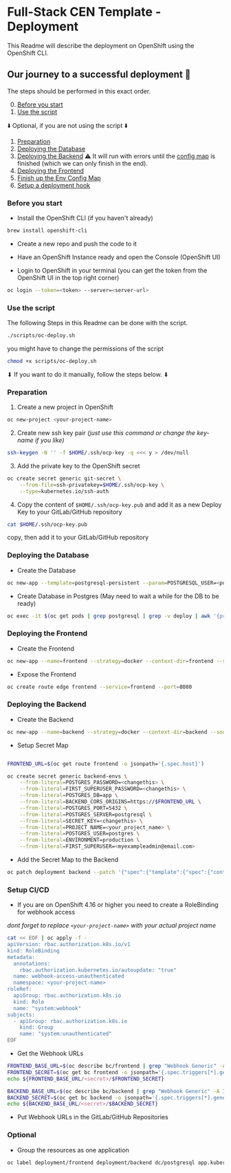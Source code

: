 # Full-Stack CEN Template - Deployment

This Readme will describe the deployment on OpenShift using the OpenShift CLI.

## Our journey to a successful deployment 🏁

The steps should be performed in this exact order.

0. [Before you start](#before-you-start)
1. [Use the script](#use-the-script)

⬇️ Optional, if you are not using the script ⬇️

1. [Preparation](#preparation)
2. [Deploying the Database](#database)
3. [Deploying the Backend](#backend) ⚠️ It will run with errors until the [config map](#env-config-map) is finished (which we can only finish in the end).
4. [Deploying the Frontend](#frontend)
5. [Finish up the Env Config Map](#env-config-map)
6. [Setup a deployment hook](#setup-a-deployment-hook)

### Before you start

- Install the OpenShift CLI (if you haven't already)

```bash
brew install openshift-cli
```

- Create a new repo and push the code to it

- Have an OpenShift Instance ready and open the Console (OpenShift UI)

- Login to OpenShift in your terminal (you can get the token from the OpenShift UI in the top right corner)

```bash
oc login --token=<token> --server=<server-url>
```

### Use the script

The following Steps in this Readme can be done with the script.

```bash
./scripts/oc-deploy.sh
```

you might have to change the permissions of the script

```bash
chmod +x scripts/oc-deploy.sh
```

⬇ If you want to do it manually, follow the steps below. ⬇

### Preparation

1. Create a new project in OpenShift

```bash
oc new-project <your-project-name>
```

2. Create new ssh key pair _(just use this command or change the key-name if you like)_

```bash
ssh-keygen -N '' -f $HOME/.ssh/ocp-key -q <<< y > /dev/null
```

3. Add the private key to the OpenShift secret

```bash
oc create secret generic git-secret \
    --from-file=ssh-privatekey=$HOME/.ssh/ocp-key \
    --type=kubernetes.io/ssh-auth
```

4. Copy the content of `$HOME/.ssh/ocp-key.pub` and add it as a new Deploy Key to your GitLab/GitHub repository

```bash
cat $HOME/.ssh/ocp-key.pub
```

copy, then add it to your GitLab/GitHub repository

### Deploying the Database

- Create the Database

```bash
oc new-app --template=postgresql-persistent --param=POSTGRESQL_USER=<postgres-user> --param=POSTGRESQL_PASSWORD=<postgres-password>

```

- Create Database in Postgres (May need to wait a while for the DB to be ready)

```bash
oc exec -it $(oc get pods | grep postgresql | grep -v deploy | awk '{print $1}') -- psql -c 'CREATE DATABASE app;'
```

### Deploying the Frontend

- Create the Frontend

```bash
oc new-app --name=frontend --strategy=docker --context-dir=frontend --source-secret=git-secret <ssh-git-url>
```

- Expose the Frontend

```bash
oc create route edge frontend --service=frontend --port=8080
```

### Deploying the Backend

- Create the Backend

```bash
oc new-app --name=backend --strategy=docker --context-dir=backend --source-secret=git-secret <ssh-git-url>
```

- Setup Secret Map

```bash

FRONTEND_URL=$(oc get route frontend -o jsonpath='{.spec.host}')

oc create secret generic backend-envs \
    --from-literal=POSTGRES_PASSWORD=<changethis> \
    --from-literal=FIRST_SUPERUSER_PASSWORD=<changethis> \
    --from-literal=POSTGRES_DB=app \
    --from-literal=BACKEND_CORS_ORIGINS=https://$FRONTEND_URL \
    --from-literal=POSTGRES_PORT=5432 \
    --from-literal=POSTGRES_SERVER=postgresql \
    --from-literal=SECRET_KEY=<changethis> \
    --from-literal=PROJECT_NAME=<your_project_name> \
    --from-literal=POSTGRES_USER=postgres \
    --from-literal=ENVIRONMENT=production \
    --from-literal=FIRST_SUPERUSER=<myexampleadmin@email.com>
```

- Add the Secret Map to the Backend

```bash
oc patch deployment backend --patch '{"spec":{"template":{"spec":{"containers":[{"name":"backend","envFrom":[{"secretRef":{"name":"backend-envs"}}]}]}}}}'
```

### Setup CI/CD

- If you are on OpenShift 4.16 or higher you need to create a RoleBinding for webhook access

_dont forget to replace `<your-project-name>` with your actual project name_

```bash
cat << EOF | oc apply -f -
apiVersion: rbac.authorization.k8s.io/v1
kind: RoleBinding
metadata:
  annotations:
    rbac.authorization.kubernetes.io/autoupdate: "true"
  name: webhook-access-unauthenticated
  namespace: <your-project-name>
roleRef:
  apiGroup: rbac.authorization.k8s.io
  kind: Role
  name: "system:webhook"
subjects:
  - apiGroup: rbac.authorization.k8s.io
    kind: Group
    name: "system:unauthenticated"
EOF
```

- Get the Webhook URLs

```bash
FRONTEND_BASE_URL=$(oc describe bc/frontend | grep "Webhook Generic" -A 1 | tail -n 1 | tr -d ' ')
FRONTEND_SECRET=$(oc get bc frontend -o jsonpath='{.spec.triggers[*].generic.secret}')
echo ${FRONTEND_BASE_URL/<secret>/$FRONTEND_SECRET}
```

```bash
BACKEND_BASE_URL=$(oc describe bc/backend | grep "Webhook Generic" -A 1 | tail -n 1 | tr -d ' ')
BACKEND_SECRET=$(oc get bc backend -o jsonpath='{.spec.triggers[*].generic.secret}')
echo ${BACKEND_BASE_URL/<secret>/$BACKEND_SECRET}
```

- Put Webhook URLs in the GitLab/GitHub Repositories

### Optional

- Group the resources as one application

```bash
oc label deployment/frontend deployment/backend dc/postgresql app.kubernetes.io/part-of=<your-app-name>
```

<!-- 8. Create Extension in Postgres DB

```bash
oc exec -it $(oc get pods | grep postgresql | grep -v deploy | awk '{print $1}') -- psql -d app -c 'CREATE EXTENSION IF NOT EXISTS "uuid-ossp";'
``` -->
